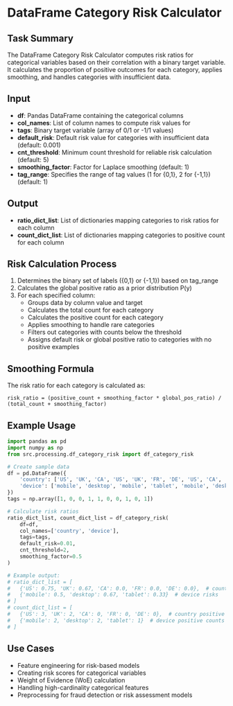 # DataFrame Category Risk Calculator

## Task Summary
The DataFrame Category Risk Calculator computes risk ratios for categorical variables based on their correlation with a binary target variable. It calculates the proportion of positive outcomes for each category, applies smoothing, and handles categories with insufficient data.

## Input
- **df**: Pandas DataFrame containing the categorical columns
- **col_names**: List of column names to compute risk values for
- **tags**: Binary target variable (array of 0/1 or -1/1 values)
- **default_risk**: Default risk value for categories with insufficient data (default: 0.001)
- **cnt_threshold**: Minimum count threshold for reliable risk calculation (default: 5)
- **smoothing_factor**: Factor for Laplace smoothing (default: 1)
- **tag_range**: Specifies the range of tag values (1 for {0,1}, 2 for {-1,1}) (default: 1)

## Output
- **ratio_dict_list**: List of dictionaries mapping categories to risk ratios for each column
- **count_dict_list**: List of dictionaries mapping categories to positive count for each column

## Risk Calculation Process
1. Determines the binary set of labels ({0,1} or {-1,1}) based on tag_range
2. Calculates the global positive ratio as a prior distribution P(y)
3. For each specified column:
   - Groups data by column value and target
   - Calculates the total count for each category
   - Calculates the positive count for each category
   - Applies smoothing to handle rare categories
   - Filters out categories with counts below the threshold
   - Assigns default risk or global positive ratio to categories with no positive examples

## Smoothing Formula
The risk ratio for each category is calculated as:
```
risk_ratio = (positive_count + smoothing_factor * global_pos_ratio) / (total_count + smoothing_factor)
```

## Example Usage
```python
import pandas as pd
import numpy as np
from src.processing.df_category_risk import df_category_risk

# Create sample data
df = pd.DataFrame({
    'country': ['US', 'UK', 'CA', 'US', 'UK', 'FR', 'DE', 'US', 'CA', 'UK'],
    'device': ['mobile', 'desktop', 'mobile', 'tablet', 'mobile', 'desktop', 'mobile', 'desktop', 'tablet', 'mobile']
})
tags = np.array([1, 0, 0, 1, 1, 0, 0, 1, 0, 1])

# Calculate risk ratios
ratio_dict_list, count_dict_list = df_category_risk(
    df=df,
    col_names=['country', 'device'],
    tags=tags,
    default_risk=0.01,
    cnt_threshold=2,
    smoothing_factor=0.5
)

# Example output:
# ratio_dict_list = [
#   {'US': 0.75, 'UK': 0.67, 'CA': 0.0, 'FR': 0.0, 'DE': 0.0},  # country risks
#   {'mobile': 0.5, 'desktop': 0.67, 'tablet': 0.33}  # device risks
# ]
# count_dict_list = [
#   {'US': 3, 'UK': 2, 'CA': 0, 'FR': 0, 'DE': 0},  # country positive counts
#   {'mobile': 2, 'desktop': 2, 'tablet': 1}  # device positive counts
# ]
```

## Use Cases
- Feature engineering for risk-based models
- Creating risk scores for categorical variables
- Weight of Evidence (WoE) calculation
- Handling high-cardinality categorical features
- Preprocessing for fraud detection or risk assessment models
